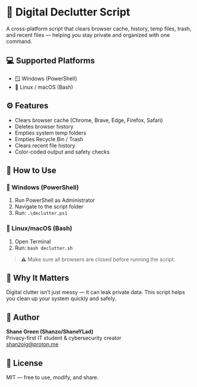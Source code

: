 # 🧹 Digital Declutter Script

A cross-platform script that clears browser cache, history, temp files, trash, and recent files — helping you stay private and organized with one command.

## 💻 Supported Platforms
- 🪟 Windows (PowerShell)
- 🐧 Linux / macOS (Bash)

## ⚙️ Features
- Clears browser cache (Chrome, Brave, Edge, Firefox, Safari)
- Deletes browser history
- Empties system temp folders
- Empties Recycle Bin / Trash
- Clears recent file history
- Color-coded output and safety checks

## 🚀 How to Use

### 🔹 Windows (PowerShell)
1. Run PowerShell as Administrator
2. Navigate to the script folder
3. Run: `.\declutter.ps1`

### 🔹 Linux/macOS (Bash)
1. Open Terminal
2. Run: `bash declutter.sh`

> ⚠️ Make sure all browsers are closed before running the script.

## 🧠 Why It Matters
Digital clutter isn’t just messy — it can leak private data. This script helps you clean up your system quickly and safely.

## 📌 Author
**Shane Green (Shanzo/ShaneYLad)**  
Privacy-first IT student & cybersecurity creator  
[shanzoig@proton.me](mailto:shanzoig@proton.me)

## 📜 License
MIT — free to use, modify, and share.

